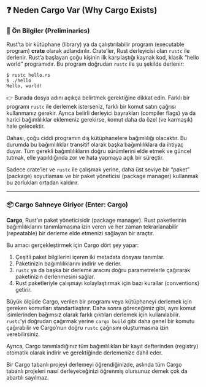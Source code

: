 ## ❓ Neden Cargo Var (Why Cargo Exists)

### 📌 Ön Bilgiler (Preliminaries)

Rust’ta bir kütüphane (library) ya da çalıştırılabilir program (executable program) **crate** olarak adlandırılır. Crate’ler, Rust derleyicisi olan `rustc` ile derlenir. Rust’a başlayan çoğu kişinin ilk karşılaştığı kaynak kod, klasik “hello world” programıdır. Bu program doğrudan `rustc` ile şu şekilde derlenir:

```
$ rustc hello.rs
$ ./hello
Hello, world!
```

👉 Burada dosya adını açıkça belirtmek gerektiğine dikkat edin. Farklı bir programı `rustc` ile derlemek isterseniz, farklı bir komut satırı çağrısı kullanmanız gerekir. Ayrıca belirli derleyici bayrakları (compiler flags) ya da harici bağımlılıklar eklemeniz gerekirse, komut daha da özel (ve karmaşık) hale gelecektir.

Dahası, çoğu ciddi programın dış kütüphanelere bağımlılığı olacaktır. Bu durumda bu bağımlılıklar transitif olarak başka bağımlılıklara da ihtiyaç duyar. Tüm gerekli bağımlılıkların doğru sürümlerini elde etmek ve güncel tutmak, elle yapıldığında zor ve hata yapmaya açık bir süreçtir.

Sadece crate’ler ve `rustc` ile çalışmak yerine, daha üst seviye bir “paket” (package) soyutlaması ve bir paket yöneticisi (package manager) kullanmak bu zorlukları ortadan kaldırır.

---

### 📦 Cargo Sahneye Giriyor (Enter: Cargo)

**Cargo**, Rust’ın paket yöneticisidir (package manager). Rust paketlerinin bağımlılıklarını tanımlamasına izin veren ve her zaman tekrarlanabilir (repeatable) bir derleme elde etmenizi sağlayan bir araçtır.

Bu amacı gerçekleştirmek için Cargo dört şey yapar:

1. Çeşitli paket bilgilerini içeren iki metadata dosyası tanımlar.
2. Paketinizin bağımlılıklarını indirir ve derler.
3. `rustc` ya da başka bir derleme aracını doğru parametrelerle çağırarak paketinizin derlenmesini sağlar.
4. Rust paketleriyle çalışmayı kolaylaştırmak için bazı kurallar (conventions) getirir.

Büyük ölçüde Cargo, verilen bir programı veya kütüphaneyi derlemek için gereken komutları standartlaştırır. Daha sonra göreceğimiz gibi, aynı komut isimlerinden bağımsız olarak farklı çıktıları derlemek için kullanılabilir. `rustc`’yi doğrudan çağırmak yerine `cargo build` gibi daha genel bir komutu çağırabilir ve Cargo’nun doğru `rustc` çağrısını oluşturmasına izin verebilirsiniz.

Ayrıca, Cargo tanımladığınız tüm bağımlılıkları bir kayıt defterinden (registry) otomatik olarak indirir ve gerektiğinde derlemenize dahil eder.

Bir Cargo tabanlı projeyi derlemeyi öğrendiğinizde, aslında tüm Cargo tabanlı projeleri nasıl derleyeceğinizi öğrenmiş olursunuz demek çok da abartılı sayılmaz.
